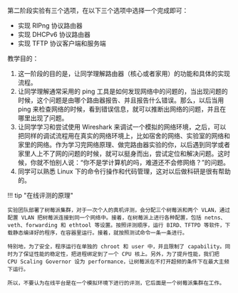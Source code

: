 第二阶段实验有三个选项，在以下三个选项中选择一个完成即可：

- 实现 RIPng 协议路由器
- 实现 DHCPv6 协议路由器
- 实现 TFTP 协议客户端和服务端

教学目的：

1. 这一阶段的目的是，让同学理解路由器（核心或者家用）的功能和具体的实现流程。
2. 让同学理解通常采用的 ping 工具是如何发现网络中的问题的，当出现问题的时候，这个问题是由哪个路由器报告、并且报告什么错误。那么，以后当用 ping 来检查网络的时候，看到错误信息，就可以推断出网络的问题，并且在哪里出现了问题。
3. 让同学学习和尝试使用 Wireshark 来调试一个模拟的网络环境，之后，可以把同样的调试流程用在真实的网络环境上，比如宿舍的网络、实验室的网络和家里的网络。作为学习完网络原理、做完路由器实验的你，以后遇到同学或者家里人上不了网的问题的时候，就可以挺身而出，尝试定位和解决问题。这时候，你就不怕别人说：“你不是学计算机的吗，难道还不会修网络？”的问题。
4. 同学可以熟悉 Linux 下的命令行操作和代码管理，这对以后做科研是很有帮助的。

!!! tip "在线评测的原理"

    实验团队部署了树莓派集群，对于一次个人的真机评测，会分配三个树莓派和两个 VLAN，通过配置 VLAN 把树莓派连接到同一个网络中。接着，在树莓派上进行各种配置，包括 netns、veth、forwarding 和 ethtool 等设置。按照评测顺序，运行 BIRD、TFTPD 等软件，下载静态编译好的程序，在容器里运行。接着，就按照测试命令一条一条进行。

    特别地，为了安全，程序运行在单独的 chroot 和 user 中，并且限制了 capability。同时为了保证性能的稳定性，把进程绑定到了一个 CPU 核上。另外，为了提升性能，我们把 CPU Scaling Governor 设为 performance，让树莓派在不打开超频的条件下在最大主频下运行。

    所以，不要认为在线平台是在一个模拟环境下进行的评测，它后面是一个树莓派集群在工作。
